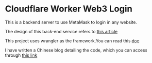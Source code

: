 # Cloudflare Worker Web3 Login

This is a backend server to use MetaMask to login in any website.

The design of this back-end service refers to [this article](https://www.toptal.com/ethereum/one-click-login-flows-a-metamask-tutorial)

This project uses wrangler as the framework.You can read this [doc](https://developers.cloudflare.com/workers/)

I have written a Chinese blog detailing the code, which you can access through [this link](https://blog.wongssh.cf/2022/06/06/metamask-login/)
